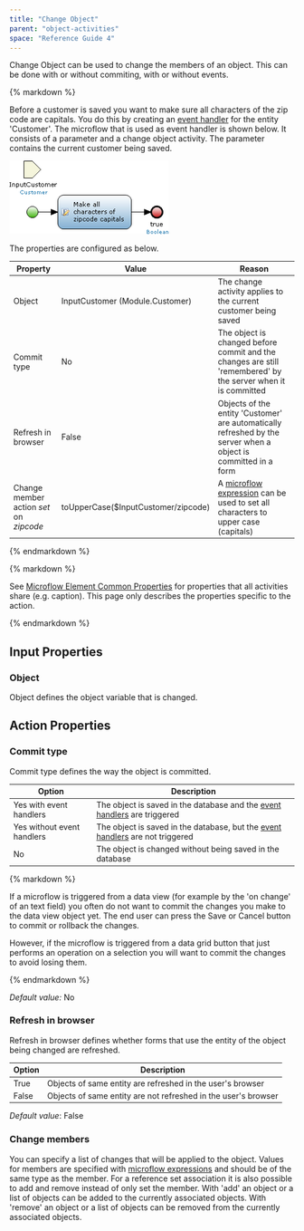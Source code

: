 ```yaml
---
title: "Change Object"
parent: "object-activities"
space: "Reference Guide 4"
---
```

Change Object can be used to change the members of an object. This can be done with or without commiting, with or without events.

<div class="alert alert-info">{% markdown %}

Before a customer is saved you want to make sure all characters of the zip code are capitals. You do this by creating an [event handler](event-handlers) for the entity 'Customer'. The microflow that is used as event handler is shown below. It consists of a parameter and a change object activity. The parameter contains the current customer being saved.

![](attachments/819203/918094.png)

The properties are configured as below.

| Property | Value | Reason |
| --- | --- | --- |
| Object | InputCustomer (Module.Customer) | The change activity applies to the current customer being saved |
| Commit type | No | The object is changed before commit and the changes are still 'remembered' by the server when it is committed |
| Refresh in browser | False | Objects of the entity 'Customer' are automatically refreshed by the server when a object is committed in a form |
| Change member action _set_ on _zipcode_ | toUpperCase($InputCustomer/zipcode) | A [microflow expression](microflow-expressions) can be used to set all characters to upper case (capitals) |

{% endmarkdown %}</div><div class="alert alert-info">{% markdown %}

See [Microflow Element Common Properties](microflow-element-common-properties) for properties that all activities share (e.g. caption). This page only describes the properties specific to the action.

{% endmarkdown %}</div>

## Input Properties

### Object

Object defines the object variable that is changed.

## Action Properties

### Commit type

Commit type defines the way the object is committed.

| Option | Description |
| --- | --- |
| Yes with event handlers | The object is saved in the database and the [event handlers](event-handlers) are triggered |
| Yes without event handlers | The object is saved in the database, but the [event handlers](event-handlers) are not triggered |
| No | The object is changed without being saved in the database |

<div class="alert alert-success">{% markdown %}

If a microflow is triggered from a data view (for example by the 'on change' of an text field) you often do not want to commit the changes you make to the data view object yet. The end user can press the Save or Cancel button to commit or rollback the changes.

However, if the microflow is triggered from a data grid button that just performs an operation on a selection you will want to commit the changes to avoid losing them.

{% endmarkdown %}</div>

_Default value:_ No

### Refresh in browser

Refresh in browser defines whether forms that use the entity of the object being changed are refreshed.

| Option | Description |
| --- | --- |
| True | Objects of same entity are refreshed in the user's browser |
| False | Objects of same entity are not refreshed in the user's browser |

_Default value_: False

### Change members

You can specify a list of changes that will be applied to the object. Values for members are specified with [microflow expressions](microflow-expressions) and should be of the same type as the member. For a reference set association it is also possible to add and remove instead of only set the member. With 'add' an object or a list of objects can be added to the currently associated objects. With 'remove' an object or a list of objects can be removed from the currently associated objects.
